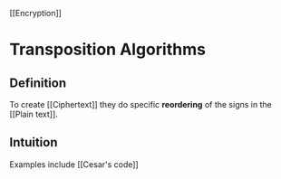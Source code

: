 [[Encryption]]
# Transposition Algorithms
## Definition
To create [[Ciphertext]] they do specific **reordering** of the signs in the [[Plain text]].

## Intuition
Examples include [[Cesar's code]]
